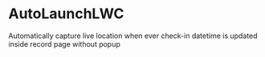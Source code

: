 # AutoLaunchLWC
Automatically capture live location when ever check-in datetime is updated inside record page without popup
